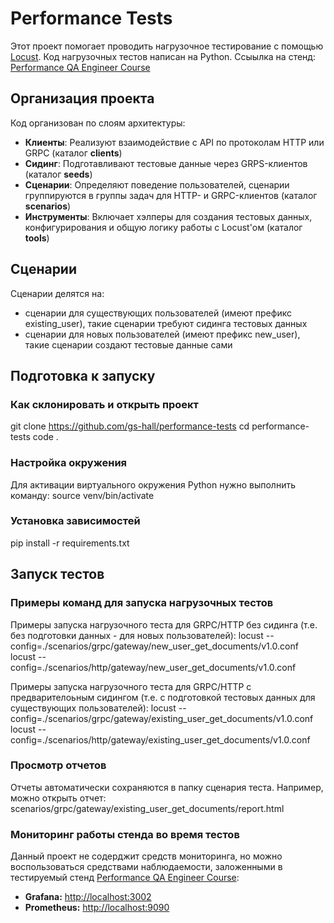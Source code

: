
# Performance Tests

Этот проект помогает проводить нагрузочное тестирование с помощью [Locust](https://locust.io/).
Код нагрузочных тестов написан на Python.
Ссыылка на стенд: [Performance QA Engineer Course](https://github.com/Nikita-Filonov/performance-qa-engineer-course)

## Организация проекта

Код организован по слоям архитектуры:

- **Клиенты**: Реализуют взаимодействие с API по протоколам HTTP или GRPC (каталог **clients**)
- **Сидинг**: Подготавливают тестовые данные через GRPS-клиентов (каталог **seeds**)
- **Сценарии**: Определяют поведение пользователей, сценарии группируются в группы задач для HTTP- и GRPC-клиентов (каталог **scenarios**)
- **Инструменты**: Включает хэлперы для создания тестовых данных, конфигурирования и общую логику работы с Locust'ом (каталог **tools**)

## Сценарии

Сценарии делятся на:

- сценарии для существующих пользователей (имеют префикс existing_user), такие сценарии требуют сидинга тестовых данных
- сценарии для новых пользователей (имеют префикс new_user), такие сценарии создают тестовые данные сами

## Подготовка к запуску

### Как склонировать и открыть проект

git clone <https://github.com/gs-hall/performance-tests>
cd performance-tests
code .

### Настройка окружения

Для активации виртуального окружения Python нужно выполнить команду:
source venv/bin/activate

### Установка зависимостей

pip install -r requirements.txt

## Запуск тестов

### Примеры команд для запуска нагрузочных тестов

Примеры запуска нагрузочного теста для GRPC/HTTP без сидинга (т.е. без подготовки данных - для новых пользователей):
locust --config=./scenarios/grpc/gateway/new_user_get_documents/v1.0.conf
locust --config=./scenarios/http/gateway/new_user_get_documents/v1.0.conf

Примеры запуска нагрузочного теста для GRPC/HTTP с предварителоьным сидингом (т.е. с подготовкой тестовых данных для существующих пользователей):
locust --config=./scenarios/grpc/gateway/existing_user_get_documents/v1.0.conf
locust --config=./scenarios/http/gateway/existing_user_get_documents/v1.0.conf

### Просмотр отчетов

Отчеты автоматически сохраняются в папку сценария теста.
Например, можно открыть отчет:
scenarios/grpc/gateway/existing_user_get_documents/report.html

### Мониторинг работы стенда во время тестов

Данный проект не содерджит средств мониторинга, но можно воспользоваться средствами наблюдаемости, заложенными в тестируемый стенд [Performance QA Engineer Course](https://github.com/Nikita-Filonov/performance-qa-engineer-course):

- **Grafana:** <http://localhost:3002>
- **Prometheus:** <http://localhost:9090>
